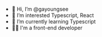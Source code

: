 - 👋 Hi, I’m @gayoungsee
- 👀 I’m interested Typescript, React
- 🌱 I’m currently learning Typescript
- 🤟🏻  I'm a front-end developer

<!---
gayoungsee/gayoungsee is a ✨ special ✨ repository because its `README.md` (this file) appears on your GitHub profile.
You can click the Preview link to take a look at your changes.
--->

